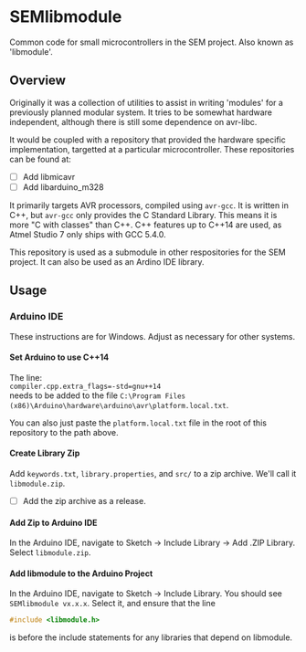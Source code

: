# SEMlibmodule
Common code for small microcontrollers in the SEM project. Also known as 'libmodule'.

## Overview
Originally it was a collection of utilities to assist in writing 'modules' for a previously planned modular system. It tries to be somewhat hardware independent, although there is still some dependence on avr-libc.

It would be coupled with a repository that provided the hardware specific implementation, targetted at a particular microcontroller. These repositories can be found at:
 - [ ] Add libmicavr
 - [ ] Add libarduino_m328

It primarily targets AVR processors, compiled using `avr-gcc`. It is written in C++, but `avr-gcc` only provides the C Standard Library. This means it is more "C with classes" than C++. C++ features up to C++14 are used, as Atmel Studio 7 only ships with GCC 5.4.0.

This repository is used as a submodule in other respositories for the SEM project. It can also be used as an Ardino IDE library.

## Usage
### Arduino IDE
These instructions are for Windows. Adjust as necessary for other systems.

#### Set Arduino to use C++14
The line:\
`compiler.cpp.extra_flags=-std=gnu++14`\
needs to be added to the file `C:\Program Files (x86)\Arduino\hardware\arduino\avr\platform.local.txt`.

You can also just paste the `platform.local.txt` file in the root of this repository to the path above.

#### Create Library Zip
Add `keywords.txt`, `library.properties`, and `src/` to a zip archive. We'll call it `libmodule.zip`.
- [ ] Add the zip archive as a release.

#### Add Zip to Arduino IDE
In the Arduino IDE, navigate to Sketch -> Include Library -> Add .ZIP Library.
Select `libmodule.zip`.

#### Add libmodule to the Arduino Project
In the Arduino IDE, navigate to Sketch -> Include Library. You should see `SEMlibmodule vx.x.x`. Select it, and ensure that the line
```cpp
#include <libmodule.h>
```
is before the include statements for any libraries that depend on libmodule.
